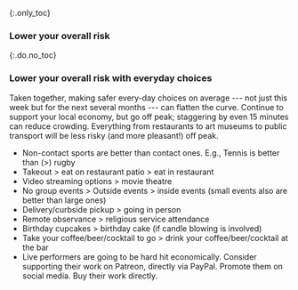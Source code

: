 {:.only_toc}
### Lower your overall risk

{:.do.no_toc}
### Lower your overall risk with everyday choices

Taken together, making safer every-day choices on average --- not just this week but for the next several months --- can flatten the curve. Continue to support your local economy, but go off peak; staggering by even 15 minutes can reduce crowding. Everything from restaurants to art museums to public transport will be less risky (and more pleasant!) off peak.

-   Non-contact sports are better than contact ones. E.g., Tennis is better than (\>) rugby
-   Takeout \> eat on restaurant patio \> eat in restaurant
-   Video streaming options \> movie theatre
-   No group events \> Outside events \> inside events (small events also are better than large ones)
-   Delivery/curbside pickup \> going in person
-   Remote observance \> religious service attendance
-   Birthday cupcakes \> birthday cake (if candle blowing is involved)
-   Take your coffee/beer/cocktail to go \> drink your coffee/beer/cocktail at the bar
-   Live performers are going to be hard hit economically. Consider supporting their work on Patreon, directly via PayPal. Promote them on social media. Buy their work directly.
